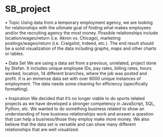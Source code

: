 # SB_project

•	Topic
Using data from a temporary employment agency, we are looking for relationships with the ultimate goal of finding what makes employees and/or the recruiting agency the most money. Possible relationships include location/wages/return (i.e. Akron vs. Chicago), marketing postings/wages/return (i.e. Craigslist, Indeed, etc.). The end result should be a solid visualization of the data including graphs, maps and other charts or tables. 

•	Data Set
We are using a data set from a previous, unrelated, project done by Stefan. It includes unique employee IDs, pay rates, billing rates, hours worked, location, 14 different branches, where the job was posted and profit. It is an immense data set with over 6000 unique instances of employment. The data needs some cleaning for efficiency (specifically formatting).

•	Inspiration
We decided that it’s no longer viable to do sports related projects as we have developed a stronger competency in JavaScript, SQL, Python, etc. We wanted to do something business related to show an understanding of how business relationships work and answer a question that can help a business/those they employ make more money. We also believe that the data set is versatile and can show many different relationships that are well visualized. 

